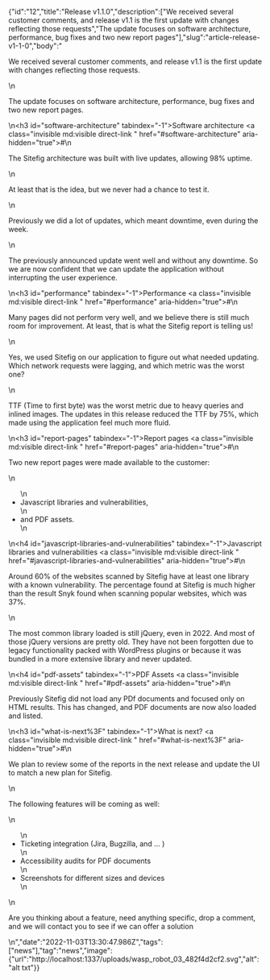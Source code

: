 {"id":"12","title":"Release v1.1.0","description":["We received several customer comments, and release v1.1 is the first update with changes reflecting those requests","The update focuses on software architecture, performance, bug fixes and two new report pages"],"slug":"article-release-v1-1-0","body":"<p>We received several customer comments, and release v1.1 is the first update with changes reflecting those requests.</p>\n<p>The update focuses on software architecture, performance, bug fixes and two new report pages.</p>\n<h3 id=\"software-architecture\" tabindex=\"-1\">Software architecture <a class=\"invisible md:visible direct-link \" href=\"#software-architecture\" aria-hidden=\"true\">#</a></h3>\n<p>The Sitefig architecture was built with live updates, allowing 98% uptime.</p>\n<p>At least that is the idea, but we never had a chance to test it.</p>\n<p>Previously we did a lot of updates, which meant downtime, even during the week.</p>\n<p>The previously announced update went well and without any downtime. So we are now confident that we can update the application without interrupting the user experience.</p>\n<h3 id=\"performance\" tabindex=\"-1\">Performance <a class=\"invisible md:visible direct-link \" href=\"#performance\" aria-hidden=\"true\">#</a></h3>\n<p>Many pages did not perform very well, and we believe there is still much room for improvement. At least, that is what the Sitefig report is telling us!</p>\n<p>Yes, we used Sitefig on our application to figure out what needed updating. Which network requests were lagging, and which metric was the worst one?</p>\n<p>TTF (Time to first byte) was the worst metric due to heavy queries and inlined images. The updates in this release reduced the TTF by 75%, which made using the application feel much more fluid.</p>\n<h3 id=\"report-pages\" tabindex=\"-1\">Report pages <a class=\"invisible md:visible direct-link \" href=\"#report-pages\" aria-hidden=\"true\">#</a></h3>\n<p>Two new report pages were made available to the customer:</p>\n<ul>\n<li>Javascript libraries and vulnerabilities,</li>\n<li>and PDF assets.</li>\n</ul>\n<h4 id=\"javascript-libraries-and-vulnerabilities\" tabindex=\"-1\">Javascript libraries and vulnerabilities <a class=\"invisible md:visible direct-link \" href=\"#javascript-libraries-and-vulnerabilities\" aria-hidden=\"true\">#</a></h4>\n<p>Around 60% of the websites scanned by Sitefig have at least one library with a known vulnerability. The percentage found at Sitefig is much higher than the result Snyk found when scanning popular websites, which was 37%.</p>\n<p>The most common library loaded is still jQuery, even in 2022. And most of those jQuery versions are pretty old. They have not been forgotten due to legacy functionality packed with WordPress plugins or because it was bundled in a more extensive library and never updated.</p>\n<h4 id=\"pdf-assets\" tabindex=\"-1\">PDF Assets <a class=\"invisible md:visible direct-link \" href=\"#pdf-assets\" aria-hidden=\"true\">#</a></h4>\n<p>Previously Sitefig did not load any PDf documents and focused only on HTML results. This has changed, and PDF documents are now also loaded and listed.</p>\n<h3 id=\"what-is-next%3F\" tabindex=\"-1\">What is next? <a class=\"invisible md:visible direct-link \" href=\"#what-is-next%3F\" aria-hidden=\"true\">#</a></h3>\n<p>We plan to review some of the reports in the next release and update the UI to match a new plan for Sitefig.</p>\n<p>The following features will be coming as well:</p>\n<ul>\n<li>Ticketing integration (Jira, Bugzilla, and … )</li>\n<li>Accessibility audits for PDF documents</li>\n<li>Screenshots for different sizes and devices</li>\n</ul>\n<p>Are you thinking about a feature, need anything specific, drop a comment, and we will contact you to see if we can offer a solution</p>\n","date":"2022-11-03T13:30:47.986Z","tags":["news"],"tag":"news","image":{"url":"http://localhost:1337/uploads/wasp_robot_03_482f4d2cf2.svg","alt":"alt txt"}}